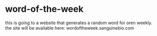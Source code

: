 # word-of-the-week

this is going to a website that generates a random word for oren weekly.   
the site will be available here: wordoftheweek.sanguinebio.com
